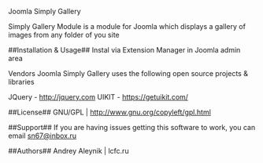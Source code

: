 Joomla Simply Gallery

Simply Gallery Module is a module for Joomla which displays a gallery of images from any folder of you site

##Installation & Usage## Instal via Extension Manager in Joomla admin area

Vendors
Joomla Simply Gallery uses the following open source projects & libraries

JQuery - http://jquery.com
UIKIT - https://getuikit.com/

##License## GNU/GPL | http://www.gnu.org/copyleft/gpl.html

##Support## If you are having issues getting this software to work, you can email sn67@inbox.ru

##Authors## Andrey Aleynik | lcfc.ru
